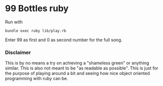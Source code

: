 # 99 Bottles ruby 

Run with 
```
bundle exec ruby lib/play.rb
```

Enter 99 as first and 0 as second number for the full song.


### Disclaimer 
This is by no means a try on achieving a "shameless green" or anything similar. 
This is also not meant to be "as readable as possible". This is just for the purpose of playing 
around a bit and seeing how nice object oriented programming with ruby can be.